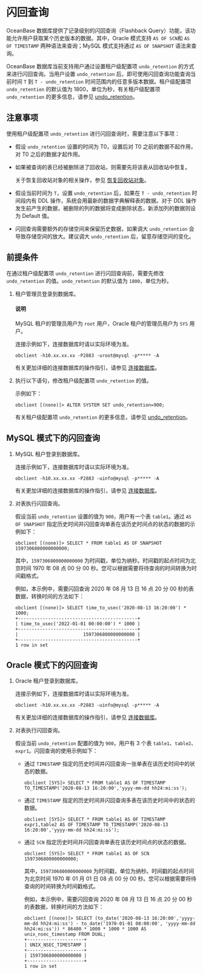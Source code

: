 # 闪回查询

OceanBase 数据库提供了记录级别的闪回查询（Flashback Query）功能，该功能允许用户获取某个历史版本的数据。其中，Oracle 模式支持 `AS OF SCN`和 `AS OF TIMESTAMP` 两种语法来查询；MySQL 模式支持通过 `AS OF SNAPSHOT` 语法来查询。

OceanBase 数据库当前支持用户通过设置租户级配置项 `undo_retention` 的方式来进行闪回查询。当用户设置 `undo_retention` 后，即可使用闪回查询功能查询当前时间 `T` 到 `T - undo_retention` 时间范围内的任意多版本数据。租户级配置项 `undo_retention` 的默认值为 1800，单位为秒，有关租户级配置项 `undo_retention` 的更多信息，请参见 [undo_retention](../../7.reference/5.system-reference/1.system-configuration-items/4.tenant-level-configuration-items/49.undo_retention.md)。
  
## 注意事项

使用租户级配置项 `undo_retention` 进行闪回查询时，需要注意以下事项：

* 假设 `undo_retention` 设置的时间为 T0，设置后对 T0 之前的数据不起作用，对 T0 之后的数据才起作用。

* 如果被查询的表已经被删除进了回收站，则需要先将该表从回收站中恢复。

  关于恢复回收站对象的相关操作，参见 [恢复回收站对象](5.recyclebin-management/4.restore-the-recyclebin-objects.md)。
  
* 假设当前时间为 `T`，设置 `undo_retention` 后，如果在 `T - undo_retention` 时间段内有 DDL 操作，系统会用最新的数据字典解释表的数据。对于 DDL 操作发生前产生的数据，被删除的列的数据将变成删除状态，新添加列的数据则设为 Default 值。

* 闪回查询需要额外的存储空间来保留历史数据，如果调大 `undo_retention` 会导致存储空间的放大。建议调大 `undo_retention` 后，留意存储空间的变化。
  
## 前提条件

在通过租户级配置项 `undo_retention` 进行闪回查询前，需要先修改 `undo_retention` 的值。`undo_retention` 的默认值为 `1800`，单位为秒。

1. 租户管理员登录到数据库。

   <main id="notice" type='explain'>
        <h4>说明</h4>
        <p>MySQL 租户的管理员用户为 <code>root</code> 用户，Oracle 租户的管理员用户为 <code>SYS</code> 用户。</p>
   </main>

   连接示例如下，连接数据库时请以实际环境为准。

   ```shell
   obclient -h10.xx.xx.xx -P2883 -uroot@mysql -p***** -A
   ```

   有关更加详细的连接数据库的操作指引，请参见 [连接数据库](../../3.develop/1.application-development-of-mysql-mode/1.database-connection-with-client-of-mysql-mode/1.connection-methods-overview-of-mysql-mode.md)。

2. 执行以下语句，修改租户级配置项 `undo_retention` 的值。

   示例如下：

   ```shell
   obclient [(none)]> ALTER SYSTEM SET undo_retention=900;
   ```

   有关租户级配置项 `undo_retention` 的更多信息，请参见 [undo_retention](../../7.reference/5.system-reference/1.system-configuration-items/4.tenant-level-configuration-items/49.undo_retention.md)。

## MySQL 模式下的闪回查询

1. MySQL 租户登录到数据库。

   连接示例如下，连接数据库时请以实际环境为准。

   ```shell
   obclient -h10.xx.xx.xx -P2883 -uinfo@mysql -p***** -A
   ```

   有关更加详细的连接数据库的操作指引，请参见 [连接数据库](../../3.develop/1.application-development-of-mysql-mode/1.database-connection-with-client-of-mysql-mode/1.connection-methods-overview-of-mysql-mode.md)。

2. 对表执行闪回查询。

   假设当前 `undo_retention` 设置的值为 `900`，用户有一个表 `table1`。通过 `AS OF SNAPSHOT` 指定历史时间并闪回查询单表在该历史时间点的状态的数据的示例如下：

   ```shell
   obclient [(none)]> SELECT * FROM table1 AS OF SNAPSHOT 1597306800000000000;
   ```

   其中，`1597306800000000000` 为时间戳，单位为纳秒。时间戳的起点时间为北京时间 1970 年 08 点 00 分 00 秒。您可以根据需要将待查询的时间转换为时间戳格式。

   例如，本示例中，需要闪回查询 2020 年 08 月 13 日 16 点 20 分 00 秒的表数据，转换时间的方法如下：

   ```shell
   obclient [(none)]> SELECT time_to_usec('2020-08-13 16:20:00') * 1000;
   +--------------------------------------------+
   | time_to_usec('2022-01-01 00:00:00') * 1000 |
   +--------------------------------------------+
   |                        1597306800000000000 |
   +--------------------------------------------+
   1 row in set
   ```

## Oracle 模式下的闪回查询

1. Oracle 租户登录到数据库。

   连接示例如下，连接数据库时请以实际环境为准。

   ```shell
   obclient -h10.xx.xx.xx -P2883 -uinfo@mysql -p***** -A
   ```

   有关更加详细的连接数据库的操作指引，请参见 [连接数据库](../../3.develop/1.application-development-of-mysql-mode/1.database-connection-with-client-of-mysql-mode/1.connection-methods-overview-of-mysql-mode.md)。

2. 对表执行闪回查询。

   假设当前 `undo_retention` 配置的值为 `900`，用户有 3 个表 `table1`、`table2`、`expr1`。闪回查询的使用示例如下：

   * 通过 `TIMESTAMP` 指定的历史时间并闪回查询一张单表在该历史时间中的状态的数据。

     ```shell
     obclient [SYS]> SELECT * FROM table1 AS OF TIMESTAMP TO_TIMESTAMP('2020-08-13 16:20:00','yyyy-mm-dd hh24:mi:ss');
     ```

   * 通过 `TIMESTAMP` 指定的历史时间并闪回查询多表在该历史时间中的状态的数据。

     ```shell
     obclient [SYS]> SELECT * FROM table1 AS OF TIMESTAMP expr1,table2 AS OF TIMESTAMP TO_TIMESTAMP('2020-08-13 16:20:00','yyyy-mm-dd hh24:mi:ss');
     ```

   * 通过 `SCN` 指定历史时间并闪回查询单表在该历史时间点的状态的数据。

     ```shell
     obclient [SYS]> SELECT * FROM table1 AS OF SCN 1597306800000000000;
     ```

     其中，`1597306800000000000` 为时间戳，单位为纳秒。时间戳的起点时间为北京时间 1970 年 01 月 01 日 08 点 00 分 00 秒。您可以根据需要将待查询的时间转换为时间戳格式。

     例如，本示例中，需要闪回查询 2020 年 08 月 13 日 16 点 20 分 00 秒的表数据，转换时间的方法如下：

     ```shell
     obclient [(none)]> SELECT (to_date('2020-08-13 16:20:00','yyyy-mm-dd hh24:mi:ss') - to_date('1970-01-01 08:00:00', 'yyyy-mm-dd hh24:mi:ss')) * 86400 * 1000 * 1000 * 1000 AS unix_nsec_timestamp FROM DUAL;
     +---------------------+
     | UNIX_NSEC_TIMESTAMP |
     +---------------------+
     | 1597306800000000000 |
     +---------------------+
     1 row in set
     ```
